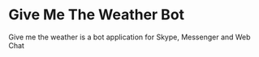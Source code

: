 # Give Me The Weather Bot
Give me the weather is a bot application for Skype, Messenger and Web Chat

